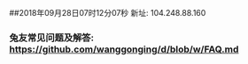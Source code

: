##2018年09月28日07时12分07秒 新址: 104.248.88.160
### 兔友常见问题及解答: https://github.com/wanggonging/d/blob/w/FAQ.md
